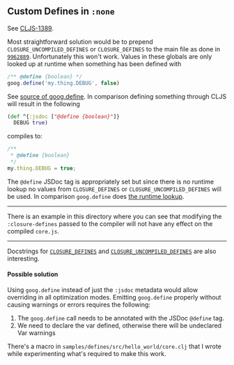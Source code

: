 ## Custom Defines in `:none`

See [CLJS-1389](http://dev.clojure.org/jira/browse/CLJS-1389).

Most straightforward solution would be to prepend
`CLOSURE_UNCOMPILED_DEFINES` or `CLOSURE_DEFINES` to the main file as
done in
[`9962889`](https://github.com/martinklepsch/clojurescript/commit/99628896cf39b7c797c9e75b2207d3cc9af0acef). Unfortunately
this won't work.  Values in these globals are only looked up at
runtime when something has been defined with
```js
/** @define {boolean} */
goog.define('my.thing.DEBUG', false)
```
See [source of goog.define](http://google.github.io/closure-library/api/source/closure/goog/base.js.src.html#l157).
In comparison defining something through CLJS will result in the following
```clj
(def ^{:jsdoc ["@define {boolean}"]}
  DEBUG true)
```
compiles to:
```js
/**
 * @define {boolean}
 */
my.thing.DEBUG = true;
```
The `@define` JSDoc tag is appropriately set but since there is no runtime lookup
no values from `CLOSURE_DEFINES` or `CLOSURE_UNCOMPILED_DEFINES` will be used.
In comparison `goog.define` does
[the runtime lookup](http://google.github.io/closure-library/api/source/closure/goog/base.js.src.html#l157).

---

There is an example in this directory where you can see that modifying
the `:closure-defines` passed to the compiler will not have any effect
on the compiled `core.js`.

---

Docstrings for [`CLOSURE_DEFINES`](http://google.github.io/closure-library/api/source/closure/goog/base.js.src.html#l70)
and [`CLOSURE_UNCOMPILED_DEFINES`](http://google.github.io/closure-library/api/source/closure/goog/base.js.src.html#l51)
are also interesting.

#### Possible solution

Using `goog.define` instead of just the `:jsdoc` metadata would allow
overriding in all optimization modes. Emitting `goog.define` properly without
causing warnings or errors requires the following:

1. The `goog.define` call needs to be annotated with the JSDoc `@define` tag.
2. We need to declare the var defined, otherwise there will be undeclared Var warnings

There's a macro in `samples/defines/src/hello_world/core.clj` that I
wrote while experimenting what's required to make this work.




